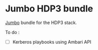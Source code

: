 # Jumbo HDP3 bundle

[Jumbo](http://jumbo.adaltas.com) bundle for the HDP3 stack.

To do :

- [ ] Kerberos playbooks using Ambari API
